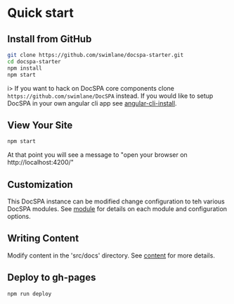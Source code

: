 # Quick start

## Install from GitHub

```bash
git clone https://github.com/swimlane/docspa-starter.git
cd docspa-starter
npm install
npm start
```

i> If you want to hack on DocSPA core components clone `https://github.com/swimlane/DocSPA` instead.  If you would like to setup DocSPA in your own angular cli app see [angular-cli-install](angular-cli-install).

## View Your Site

```bash
npm start
```

At that point you will see a message to "open your browser on http://localhost:4200/"

## Customization

This DocSPA instance can be modified change configuration to teh various DocSPA modules.  See [module](/modules/) for details on each module and configuration options.

## Writing Content

Modify content in the 'src/docs' directory.  See [content](content) for more details.

## Deploy to gh-pages

```bash
npm run deploy
```
